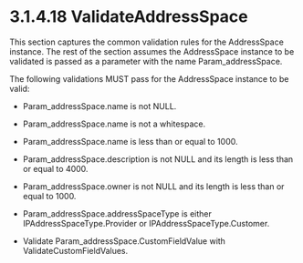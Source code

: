 <html dir="LTR" xmlns:mshelp="http://msdn.microsoft.com/mshelp" xmlns:ddue="http://ddue.schemas.microsoft.com/authoring/2003/5" xmlns:xlink="http://www.w3.org/1999/xlink" xmlns:tool="http://www.microsoft.com/tooltip">
 <body>
 <div id="header">
 <h1 class="heading">3.1.4.18 ValidateAddressSpace</h1>
 </div>
 <div id="mainSection">
 <div id="mainBody">
 <div id="allHistory" class="saveHistory"></div>
 <div id="sectionSection0" class="section" name="collapseableSection">
 

<p>This section captures the common validation rules for the
AddressSpace instance. The rest of the section assumes the AddressSpace
instance to be validated is passed as a parameter with the name
Param_addressSpace.</p>

<p>The following validations MUST pass for the AddressSpace
instance to be valid:</p>

<ul><li><p><span><span> 
</span></span>Param_addressSpace.name is not NULL.</p>

</li><li><p><span><span> 
</span></span>Param_addressSpace.name is not a whitespace.</p>

</li><li><p><span><span> 
</span></span>Param_addressSpace.name is less than or equal to 1000.</p>

</li><li><p><span><span> 
</span></span>Param_addressSpace.description is not NULL and its length is less
than or equal to 4000.</p>

</li><li><p><span><span> 
</span></span>Param_addressSpace.owner is not NULL and its length is less than
or equal to 1000.</p>

</li><li><p><span><span> 
</span></span>Param_addressSpace.addressSpaceType is either
IPAddressSpaceType.Provider or IPAddressSpaceType.Customer.</p>

</li><li><p><span><span> 
</span></span>Validate Param_addressSpace.CustomFieldValue with ValidateCustomFieldValues.</p>

</li></ul>
 </div>
 </div>
 </div>
 </body>
</html>